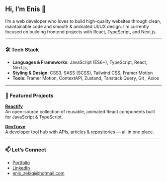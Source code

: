 ## Hi, I’m Enis 👋

I’m a web developer who loves to build high-quality websites through clean, maintainable code and smooth & animated UI/UX design. I’m currently focused on building frontend projects with React, TypeScript, and Next.js.

---

### 🛠️ Tech Stack

- **Languages & Frameworks**: JavaScript (ES6+), TypeScript, React, Next.js,
- **Styling & Design**: CSS3, SASS (SCSS), Tailwind CSS, Framer Motion
- **Tools**: Framer Motion, ContextAPI, Zustand, Tanstack Query, Git , Axios 

---

### 🚀 Featured Projects


**[Reactify](https://reactify-c4a.pages.dev)**  
An open-source collection of reusable, animated React components built for JavaScript & TypeScript.  

**[DevTrove](https://dev-trove.vercel.app)**  
A developer tool hub with APIs, articles & repositories — all in one place.  

---

### 📫 Let’s Connect

- [Portfolio](https://eniszekiqidev.netlify.app)  
- [LinkedIn](https://www.linkedin.com/in/enis-zekiqi-090b692b9/)  
- enis_zekiqi@hotmail.com



